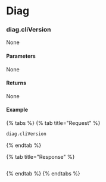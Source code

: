 # Diag

### diag.cliVersion

None

#### **Parameters**

None

#### **Returns**

None

#### **Example**

{% tabs %}
{% tab title="Request" %}
```bash
diag.cliVersion
```
{% endtab %}

{% tab title="Response" %}
```text

```
{% endtab %}
{% endtabs %}

## 

